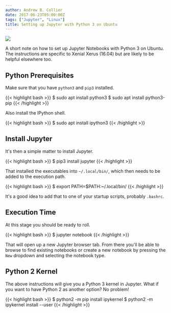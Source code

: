 ```yaml
---
author: Andrew B. Collier
date: 2017-06-23T05:00:00Z
tags: ["Jupyter", "Linux"]
title: Setting up Jupyter with Python 3 on Ubuntu
---
```


![](/img/2017/06/jupyter-test-notebook.png)

A short note on how to set up Jupyter Notebooks with Python 3 on Ubuntu. The instructions are specific to Xenial Xerus (16.04) but are likely to be helpful elsewhere too.

<!--more-->

## Python Prerequisites

Make sure that you have `python3` and `pip3` installed.

{{< highlight bash >}}
$ sudo apt install python3
$ sudo apt install python3-pip
{{< /highlight >}}

Also install the IPython shell.

{{< highlight bash >}}
$ sudo apt install ipython3
{{< /highlight >}}

## Install Jupyter

It's then a simple matter to install Jupyter.

{{< highlight bash >}}
$ pip3 install jupyter
{{< /highlight >}}

That installed the executables into `~/.local/bin/`, which then needs to be added to the execution path.

{{< highlight bash >}}
$ export PATH=$PATH:~/.local/bin/
{{< /highlight >}}

It's a good idea to add that to one of your startup scripts, probably `.bashrc`.

## Execution Time

At this stage you should be ready to roll.

{{< highlight bash >}}
$ jupyter notebook
{{< /highlight >}}

That will open up a new Jupyter browser tab. From there you'll be able to browse to find existing notebooks or create a new notebook by pressing the `New` dropdown and selecting the notebook type.

## Python 2 Kernel

The above instructions will give you a Python 3 kernel in Jupyter. What if you want to have Python 2 as another option? No problem!

{{< highlight bash >}}
$ python2 -m pip install ipykernel
$ python2 -m ipykernel install --user
{{< /highlight >}}
